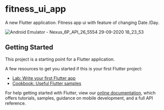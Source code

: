 # fitness_ui_app

A new Flutter application.
Fitness app ui with feature of changing Date /Day.



![Android Emulator - Nexus_6P_API_26_5554 29-09-2020 18_23_53](https://user-images.githubusercontent.com/71459989/94561412-9217c480-0281-11eb-887e-fdb81ca4c4ed.png)

## Getting Started

This project is a starting point for a Flutter application.

A few resources to get you started if this is your first Flutter project:

- [Lab: Write your first Flutter app](https://flutter.dev/docs/get-started/codelab)
- [Cookbook: Useful Flutter samples](https://flutter.dev/docs/cookbook)

For help getting started with Flutter, view our
[online documentation](https://flutter.dev/docs), which offers tutorials,
samples, guidance on mobile development, and a full API reference.
